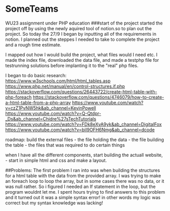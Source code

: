 # SomeTeams
WU23 assignment under PHP education
###start of the project
started the project off by using the newly aquired tool of notion.so to plan out the project. 
So today the 27/9 I began by inputting all of  the requirements in notion. I planned out the steppes I needed to take to complete the project and a rough time estimate. 

I mapped out how I would build the project, what files would I need etc. 
I made the index file, downloaded the data file, and made a testphp file for testrunning solutions before implanting it to the "real" php files. 

I began to do basic research:
https://www.w3schools.com/html/html_tables.asp
https://www.php.net/manual/en/control-structures.if.php
https://stackoverflow.com/questions/26443722/create-html-table-with-php-foreach
https://stackoverflow.com/questions/4746079/how-to-create-a-html-table-from-a-php-array
https://www.youtube.com/watch?v=czZ1PvNW5hk&ab_channel=KevinPowell
https://www.youtube.com/watch?v=Q-Qtdpr-_Ds&ab_channel=Chidre%27sTechTutorials
https://www.youtube.com/watch?v=FDk8eXvA9yk&ab_channel=DigitalFox
https://www.youtube.com/watch?v=biI9OFH6Nmg&ab_channel=dcode

roadmap: build the external files
        - the file holding the data
        - the file building the table
        - the files that was required to do certain things

when I have all the different components, start building the actuall website, 
            - start in simple html and css and make a layout. 

##Problems: 
The first problem I ran into was when building the structures for a html table with the data from the provided array. I was trying to make an foreach loop to loop the array, but in some cases there was no data, or it was null rather. So i figured I needed an If statement in the loop, but the program wouldnt let me. I spent hours trying to find answers to this problem and it turned out it was a simple syntax error! in other words my logic was correct but my syntax knowledge was lacking!
